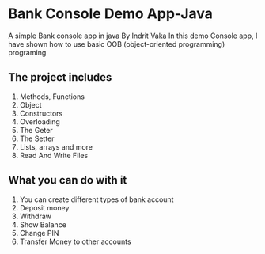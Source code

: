 # Bank Console Demo App-Java
A simple Bank console app in java By Indrit Vaka
In this demo Console app, I have shown how to use basic OOB (object-oriented programming) programing

## The project includes
   1. Methods, Functions
   2. Object
   3. Constructors
   4. Overloading
   5. The Geter
   6. The Setter
   7. Lists, arrays and more
   8. Read And Write Files

## What you can do with it
1. You can create different types of bank account
2. Deposit money 
3. Withdraw
4. Show Balance
5. Change PIN
6. Transfer Money to other accounts

    
